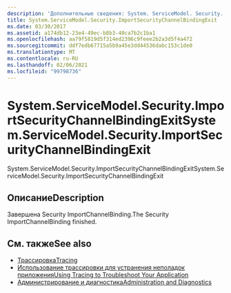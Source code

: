 ```yaml
---
description: 'Дополнительные сведения: System. ServiceModel. Security. Импортсекуритичаннелбиндинжексит'
title: System.ServiceModel.Security.ImportSecurityChannelBindingExit
ms.date: 03/30/2017
ms.assetid: a174db12-23e4-49ec-b8b3-40ca7b2c1ba1
ms.openlocfilehash: aa79f5819d5f314ed2396c9feee2b2a3d5f4a472
ms.sourcegitcommit: ddf7edb67715a5b9a45e3dd44536dabc153c1de0
ms.translationtype: MT
ms.contentlocale: ru-RU
ms.lasthandoff: 02/06/2021
ms.locfileid: "99798736"
---
```

# <a name="systemservicemodelsecurityimportsecuritychannelbindingexit"></a><span data-ttu-id="1088d-103">System.ServiceModel.Security.ImportSecurityChannelBindingExit</span><span class="sxs-lookup"><span data-stu-id="1088d-103">System.ServiceModel.Security.ImportSecurityChannelBindingExit</span></span>

<span data-ttu-id="1088d-104">System.ServiceModel.Security.ImportSecurityChannelBindingExit</span><span class="sxs-lookup"><span data-stu-id="1088d-104">System.ServiceModel.Security.ImportSecurityChannelBindingExit</span></span>  
  
## <a name="description"></a><span data-ttu-id="1088d-105">Описание</span><span class="sxs-lookup"><span data-stu-id="1088d-105">Description</span></span>  

 <span data-ttu-id="1088d-106">Завершена Security ImportChannelBinding.</span><span class="sxs-lookup"><span data-stu-id="1088d-106">The Security ImportChannelBinding finished.</span></span>  
  
## <a name="see-also"></a><span data-ttu-id="1088d-107">См. также</span><span class="sxs-lookup"><span data-stu-id="1088d-107">See also</span></span>

- [<span data-ttu-id="1088d-108">Трассировка</span><span class="sxs-lookup"><span data-stu-id="1088d-108">Tracing</span></span>](index.md)
- [<span data-ttu-id="1088d-109">Использование трассировки для устранения неполадок приложения</span><span class="sxs-lookup"><span data-stu-id="1088d-109">Using Tracing to Troubleshoot Your Application</span></span>](using-tracing-to-troubleshoot-your-application.md)
- [<span data-ttu-id="1088d-110">Администрирование и диагностика</span><span class="sxs-lookup"><span data-stu-id="1088d-110">Administration and Diagnostics</span></span>](../index.md)
